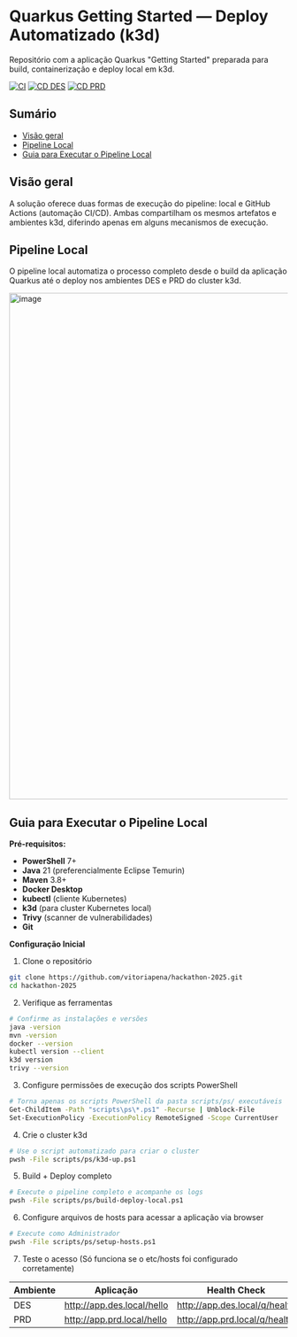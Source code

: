 # Quarkus Getting Started — Deploy Automatizado (k3d)

Repositório com a aplicação Quarkus "Getting Started" preparada para build, containerização e deploy local em k3d.

[![CI](https://github.com/vitoriapena/hackathon-2025/actions/workflows/ci.yaml/badge.svg?branch=main)](https://github.com/vitoriapena/hackathon-2025/actions/workflows/ci.yaml)
[![CD DES](https://github.com/vitoriapena/hackathon-2025/actions/workflows/cd.yaml/badge.svg?branch=main)](https://github.com/vitoriapena/hackathon-2025/actions/workflows/cd.yaml)
[![CD PRD](https://github.com/vitoriapena/hackathon-2025/actions/workflows/cd.yaml/badge.svg?branch=main)](https://github.com/vitoriapena/hackathon-2025/actions/workflows/cd.yaml)

## Sumário

- [Visão geral](#visão-geral)
- [Pipeline Local](#pipeline-local)
- [Guia para Executar o Pipeline Local](#guia-para-executar-o-pipeline-local)

## Visão geral

A solução oferece duas formas de execução do pipeline: local e GitHub Actions (automação CI/CD). Ambas compartilham os mesmos artefatos e ambientes k3d, diferindo apenas em alguns  mecanismos de execução.

## Pipeline Local
O pipeline local automatiza o processo completo desde o build da aplicação Quarkus até o deploy nos ambientes DES e PRD do cluster k3d.

<img width="1898" height="915" alt="image" src="https://github.com/user-attachments/assets/4946556a-6db8-427f-9629-0eda5591ee83" />


## Guia para Executar o Pipeline Local

**Pré-requisitos:**

- **PowerShell** 7+
- **Java** 21 (preferencialmente Eclipse Temurin)
- **Maven** 3.8+
- **Docker Desktop**
- **kubectl** (cliente Kubernetes)
- **k3d** (para cluster Kubernetes local)
- **Trivy** (scanner de vulnerabilidades)
- **Git**

**Configuração Inicial**

1. Clone o repositório
```bash
git clone https://github.com/vitoriapena/hackathon-2025.git
cd hackathon-2025
```

2. Verifique as ferramentas
```bash
# Confirme as instalações e versões
java -version            
mvn -version              
docker --version          
kubectl version --client  
k3d version               
trivy --version    
```

3. Configure permissões de execução dos scripts PowerShell
```bash
# Torna apenas os scripts PowerShell da pasta scripts/ps/ executáveis
Get-ChildItem -Path "scripts\ps\*.ps1" -Recurse | Unblock-File
Set-ExecutionPolicy -ExecutionPolicy RemoteSigned -Scope CurrentUser
```

4. Crie o cluster k3d
```bash
# Use o script automatizado para criar o cluster
pwsh -File scripts/ps/k3d-up.ps1
```

5. Build + Deploy completo
```bash
# Execute o pipeline completo e acompanhe os logs
pwsh -File scripts/ps/build-deploy-local.ps1
```

6. Configure arquivos de hosts para acessar a aplicação via browser
```bash
# Execute como Administrador
pwsh -File scripts/ps/setup-hosts.ps1
```

7. Teste o acesso (Só funciona se o etc/hosts foi configurado corretamente)

| Ambiente | Aplicação | Health Check |
| --- | --- | --- |
| DES | http://app.des.local/hello | http://app.des.local/q/health |
| PRD | http://app.prd.local/hello | http://app.prd.local/q/health |

